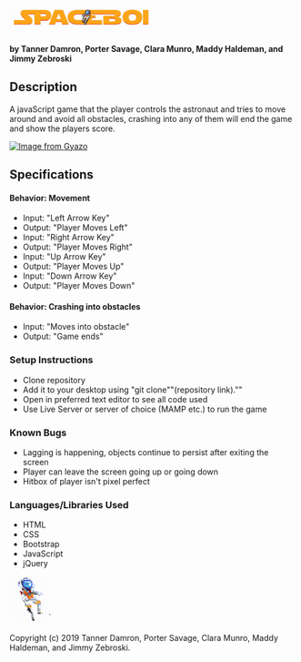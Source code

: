 # <img width="50%" src="spaceboi.gif" />

#### by Tanner Damron, Porter Savage, Clara Munro, Maddy Haldeman, and Jimmy Zebroski

## Description
A javaScript game that the player controls the astronaut and tries to move around and avoid all obstacles, crashing into any of them will end the game and show the players score.


[![Image from Gyazo](https://i.gyazo.com/69ee0bdca731ff2aed8f7510abef20e8.gif)](https://gyazo.com/69ee0bdca731ff2aed8f7510abef20e8)


## Specifications

#### Behavior: Movement
* Input: "Left Arrow Key"
* Output: "Player Moves Left"
* Input: "Right Arrow Key"
* Output: "Player Moves Right"
* Input: "Up Arrow Key"
* Output: "Player Moves Up"
* Input: "Down Arrow Key"
* Output: "Player Moves Down"

#### Behavior: Crashing into obstacles
* Input: "Moves into obstacle"
* Output: "Game ends"

### Setup Instructions
* Clone repository
* Add it to your desktop using "git clone""(repository link).""
* Open in preferred text editor to see all code used
* Use Live Server or server of choice (MAMP etc.) to run the game

### Known Bugs
* Lagging is happening, objects continue to persist after exiting the screen
* Player can leave the screen going up or going down
* Hitbox of player isn't pixel perfect

### Languages/Libraries Used
* HTML
* CSS
* Bootstrap
* JavaScript
* jQuery

<img width="15%" src="astro.gif" />

Copyright (c) 2019 Tanner Damron, Porter Savage, Clara Munro, Maddy Haldeman, and Jimmy Zebroski.
